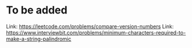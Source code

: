 # To be added

Link: <https://leetcode.com/problems/compare-version-numbers>
Link: <https://www.interviewbit.com/problems/minimum-characters-required-to-make-a-string-palindromic>
